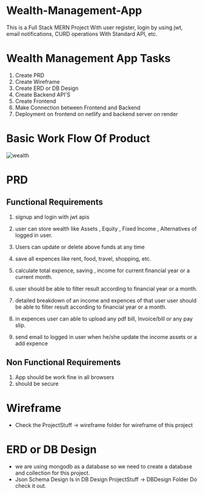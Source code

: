 # Wealth-Management-App
This is a Full Stack MERN Project With user register, login by using jwt, email notifications, CURD operations With Standard API, etc.


# Wealth Management App Tasks
1. Create PRD
2. Create Wireframe
3. Create ERD or DB Design 
4. Create Backend API'S
5. Create Frontend
6. Make Connection between Frontend and Backend
6. Deployment on frontend on netlify and backend server on render 


# Basic Work Flow Of Product 
![wealth](https://user-images.githubusercontent.com/60803643/208255888-11b15680-1516-4bfa-9620-ea05981f2019.png)


# PRD
## Functional Requirements
1. signup and login with jwt apis 

2. user can store wealth like  Assets , Equity , Fixed Income , Alternatives of logged in user.

3. Users can update or delete above funds at any time

4. save all expences like  rent, food, travel, shopping, etc.

5. calculate total expence, saving , income for current financial year or a current month.

6. user should be able to filter result according to financial year or a month.

6. detailed breakdown of an income and expences of that user user should be able to filter result according to financial year or a  month.

7. in expences user can able to upload any pdf bill, Invoice/bill or any pay slip.

8. send email to logged in user when he/she update the income assets or a add expence

## Non Functional Requirements
1. App should be work fine in all browsers
2. should be secure


# Wireframe
- Check the ProjectStuff -> wireframe folder for wireframe of this project


# ERD or DB Design 
- we are using mongodb as a database so we need to create a database and collection for this project.
- Json Schema Design Is in DB Design ProjectStuff -> DBDesign Folder Do check it out.

